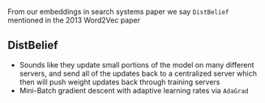 From our embeddings in search systems paper we say `DistBelief` mentioned in the 2013 Word2Vec paper

## DistBelief
- Sounds like they update small portions of the model on many different servers, and send all of the updates back to a centralized server which then will push weight updates back through training servers
- Mini-Batch gradient descent with adaptive learning rates via `AdaGrad`